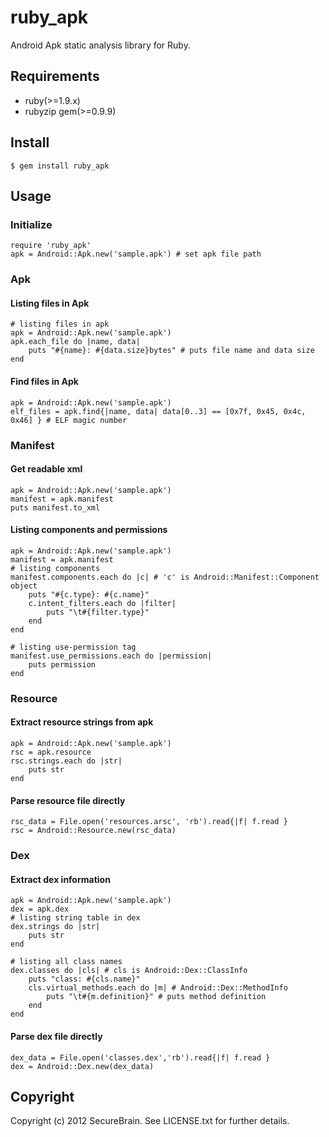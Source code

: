 # ruby_apk
Android Apk static analysis library for Ruby.

## Requirements
- ruby(>=1.9.x)
- rubyzip gem(>=0.9.9)

## Install
	$ gem install ruby_apk

## Usage
### Initialize
	require 'ruby_apk'
	apk = Android::Apk.new('sample.apk') # set apk file path

### Apk
#### Listing files in Apk
	# listing files in apk
	apk = Android::Apk.new('sample.apk')
	apk.each_file do |name, data|
		puts "#{name}: #{data.size}bytes" # puts file name and data size
	end

#### Find files in Apk
	apk = Android::Apk.new('sample.apk')
	elf_files = apk.find{|name, data| data[0..3] == [0x7f, 0x45, 0x4c, 0x46] } # ELF magic number

### Manifest
#### Get readable xml
	apk = Android::Apk.new('sample.apk')
	manifest = apk.manifest
	puts manifest.to_xml

#### Listing components and permissions
	apk = Android::Apk.new('sample.apk')
	manifest = apk.manifest
	# listing components
	manifest.components.each do |c| # 'c' is Android::Manifest::Component object
		puts "#{c.type}: #{c.name}" 
		c.intent_filters.each do |filter|
			puts "\t#{filter.type}"
		end
	end

	# listing use-permission tag
	manifest.use_permissions.each do |permission|
		puts permission
	end

### Resource
#### Extract resource strings from apk
	apk = Android::Apk.new('sample.apk')
	rsc = apk.resource
	rsc.strings.each do |str|
		puts str
	end

#### Parse resource file directly
	rsc_data = File.open('resources.arsc', 'rb').read{|f| f.read }
	rsc = Android::Resource.new(rsc_data)

### Dex
#### Extract dex information
	apk = Android::Apk.new('sample.apk')
	dex = apk.dex
	# listing string table in dex
	dex.strings do |str|
		puts str
	end

	# listing all class names
	dex.classes do |cls| # cls is Android::Dex::ClassInfo
		puts "class: #{cls.name}"
		cls.virtual_methods.each do |m| # Android::Dex::MethodInfo
			puts "\t#{m.definition}" # puts method definition
		end
	end

#### Parse dex file directly
	dex_data = File.open('classes.dex','rb').read{|f| f.read }
	dex = Android::Dex.new(dex_data)


## Copyright

Copyright (c) 2012 SecureBrain. See LICENSE.txt for further details.

